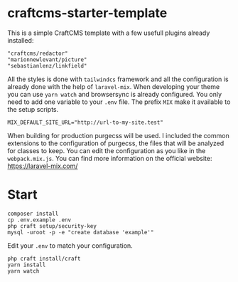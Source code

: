 # craftcms-starter-template

This is a simple CraftCMS template with a few usefull plugins already installed: 
``` 
"craftcms/redactor"
"marionnewlevant/picture"
"sebastianlenz/linkfield"    
```

All the styles is done with `tailwindcs` framework and all the configuration is already done with the help of `laravel-mix`. 
When developing your theme you can use `yarn watch` and browsersync is already configured. You only need to add one variable 
to your `.env` file. The prefix `MIX` make it available to the setup scripts.

```
MIX_DEFAULT_SITE_URL="http://url-to-my-site.test"
```

When building for production purgecss will be used. I included the common extensions to the configuration of purgecss, the
files that will be analyzed for classes to keep. You can edit the configuration as you like in the `webpack.mix.js`. 
You can find more information on the official website: https://laravel-mix.com/

# Start

```
composer install 
cp .env.example .env
php craft setup/security-key
mysql -uroot -p -e "create database 'example'"
```

Edit your `.env` to match your configuration.

```
php craft install/craft 
yarn install
yarn watch
```
